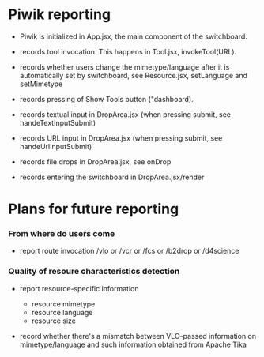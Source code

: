 [//]: # "C. Zinn, Time-stamp: <2019-04-24 13:51:32 (zinn)>"

# Piwik reporting

- Piwik is initialized in App.jsx, the main component of the switchboard.

- records tool invocation. This happens in Tool.jsx, invokeTool(URL).

- records whether users change the mimetype/language after it is automatically set by
  switchboard, see Resource.jsx, setLanguage and setMimetype

- records pressing of Show Tools button ("dashboard).

- records textual input in DropArea.jsx (when pressing submit, see handeTextInputSubmit)

- records URL input in DropArea.jsx (when pressing submit, see handeUrlInputSubmit)

- records file drops in DropArea.jsx, see onDrop

- records entering the switchboard in DropArea.jsx/render
 

# Plans for future reporting 

### From where do users come
- report route invocation /vlo or /vcr or /fcs or /b2drop or /d4science

### Quality of resoure characteristics detection
- report resource-specific information 
  - resource mimetype
  - resource language
  - resource size

- record whether there's a mismatch between VLO-passed information on mimetype/language
  and such information obtained from Apache Tika


  
